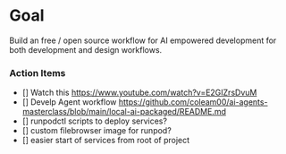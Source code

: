 # Goal

Build an free / open source workflow for AI empowered development for both development and design workflows. 

### Action Items
- [] Watch this https://www.youtube.com/watch?v=E2GIZrsDvuM
- [] Develp Agent workflow https://github.com/coleam00/ai-agents-masterclass/blob/main/local-ai-packaged/README.md
- [] runpodctl scripts to deploy services?
- [] custom filebrowser image for runpod?
- [] easier start of services from root of project